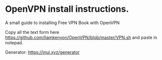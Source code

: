 # OpenVPN install instructions.

A small guide to installing Free VPN Book with OpenVPN

Copy all the text form here https://github.com/liamkenyon/OpenVPN/blob/master/VPN.sh and paste in notepad.

Generator: https://inui.xyz/generator 
